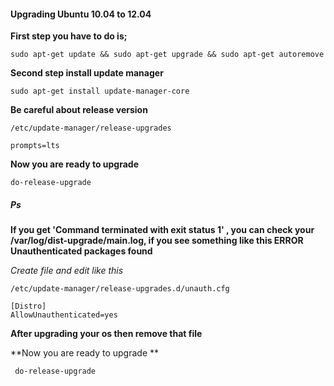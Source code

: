 #### Upgrading Ubuntu 10.04 to 12.04

**First step you have to do is;**

```
sudo apt-get update && sudo apt-get upgrade && sudo apt-get autoremove
```

**Second step install update manager**

```
sudo apt-get install update-manager-core
```

**Be careful about release version**

```
/etc/update-manager/release-upgrades

prompts=lts
```

**Now you are ready to upgrade**

```
do-release-upgrade
```


##### Ps

**If you get 'Command terminated with exit status 1' , you can check your /var/log/dist-upgrade/main.log, if you see something like this ERROR Unauthenticated packages found**

*Create file and edit like this*

```
/etc/update-manager/release-upgrades.d/unauth.cfg

[Distro]
AllowUnauthenticated=yes

```

**After upgrading your os then remove that file**

**Now you are ready to upgrade **

```
 do-release-upgrade
```

